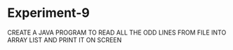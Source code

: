 # Experiment-9
CREATE A JAVA PROGRAM TO READ ALL THE ODD LINES FROM FILE INTO ARRAY LIST AND PRINT IT ON SCREEN
